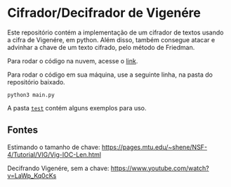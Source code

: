 # Cifrador/Decifrador de Vigenére

Este repositório contém a implementação de um cifrador de textos usando a cifra de Vigenére, em python. Além disso, também consegue atacar e advinhar a chave de um texto cifrado, pelo método de Friedman.

Para rodar o código na nuvem, acesse o [link](https://replit.com/@Cezari0o/Cifra-Vigenere?v=1).

Para rodar o código em sua máquina, use a seguinte linha, na pasta do repositório baixado.

```
python3 main.py
```

A pasta [`test`](https://github.com/Cezari0o/Cifra-Vigenere/tree/main/test) contém alguns exemplos para uso.

## Fontes

Estimando o tamanho de chave: https://pages.mtu.edu/~shene/NSF-4/Tutorial/VIG/Vig-IOC-Len.html

Decifrando Vigenére, sem a chave: https://www.youtube.com/watch?v=LaWp_Kq0cKs